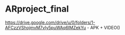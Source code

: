 # ARproject_final

https://drive.google.com/drive/u/0/folders/1-AFCzzVShojmvM7vIy5puWAq6IMZekYu - APK + VIDEO()
